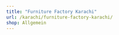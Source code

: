 ```yaml
---
title: "Furniture Factory Karachi"
url: /karachi/furniture-factory-karachi/
shop: Allgemein
---
```

